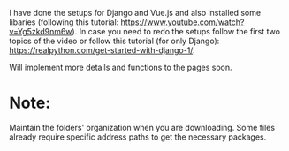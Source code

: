 I have done the setups for Django and Vue.js and also installed some libaries (following this tutorial: https://www.youtube.com/watch?v=Yg5zkd9nm6w). 
In case you need to redo the setups follow the first two topics of the video or follow this tutorial (for only Django): https://realpython.com/get-started-with-django-1/.

Will implement more details and functions to the pages soon.
# Note: 
Maintain the folders' organization when you are downloading. Some files already require specific address paths to get the necessary packages. 
